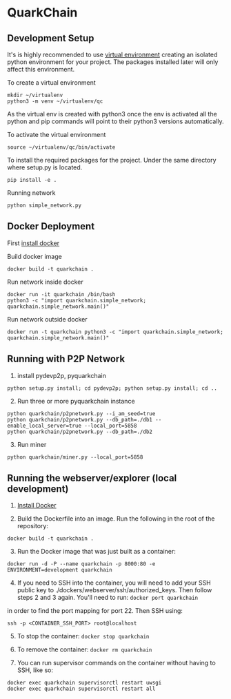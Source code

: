 # QuarkChain

## Development Setup

It's is highly recommended to use [virtual environment](https://docs.python.org/3/library/venv.html) creating an isolated python environment for your project.
The packages installed later will only affect this environment.

To create a virtual environment
```
mkdir ~/virtualenv
python3 -m venv ~/virtualenv/qc
```
As the virtual env is created with python3 once the env is activated all the python and pip commands will point to their python3 versions automatically.

To activate the virtual environment
```
source ~/virtualenv/qc/bin/activate
```
To install the required packages for the project. Under the same directory where setup.py is located.
```
pip install -e .
```

Running network
```
python simple_network.py
```

## Docker Deployment
First [install docker](https://docs.docker.com/install/linux/docker-ce/ubuntu/)

Build docker image
```
docker build -t quarkchain .
```

Run network inside docker
```
docker run -it quarkchain /bin/bash
python3 -c "import quarkchain.simple_network; quarkchain.simple_network.main()"
```

Run network outside docker
```
docker run -t quarkchain python3 -c "import quarkchain.simple_network; quarkchain.simple_network.main()"
```

## Running with P2P Network

1. install pydevp2p, pyquarkchain
```
python setup.py install; cd pydevp2p; python setup.py install; cd ..
```
2. Run three or more pyquarkchain instance
```
python quarkchain/p2pnetwork.py --i_am_seed=true
python quarkchain/p2pnetwork.py --db_path=./db1 --enable_local_server=true --local_port=5858
python quarkchain/p2pnetwork.py --db_path=./db2
```
3. Run miner
```
python quarkchain/miner.py --local_port=5858
```


## Running the webserver/explorer (local development)
1. [Install Docker](https://docs.docker.com/docker-for-mac/install/)

2. Build the Dockerfile into an image. Run the following in the root of the repository:
```
docker build -t quarkchain .
```

3. Run the Docker image that was just built as a container:
```
docker run -d -P --name quarkchain -p 8000:80 -e ENVIRONMENT=development quarkchain
```

4. If you need to SSH into the container, you will need to add your SSH public key to ./dockers/webserver/ssh/authorized_keys. Then follow steps 2 and 3 again. You'll need to run:
```docker port quarkchain```

in order to find the port mapping for port 22. Then SSH using:

```ssh -p <CONTAINER_SSH_PORT> root@localhost```

5. To stop the container:
```docker stop quarkchain```

6. To remove the container:
```docker rm quarkchain```

7. You can run supervisor commands on the container without having to SSH, like so:
```
docker exec quarkchain supervisorctl restart uwsgi
docker exec quarkchain supervisorctl restart all
```



